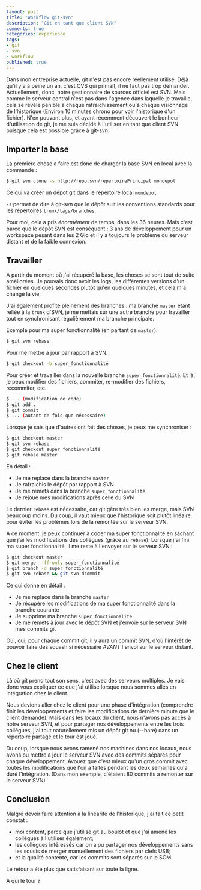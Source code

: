 ```yaml
---
layout: post
title: "Workflow git-svn"
description: "Git en tant que client SVN"
comments: true
categories: experience
tags:
- git
- svn
- workflow
published: true
---
```


Dans mon entreprise actuelle, git n'est pas encore réellement utilisé. Déjà qu'il y a à peine un an, c'est CVS qui primait, il ne faut pas trop demander. Actuellement, donc, notre gestionnaire de sources officiel est SVN. Mais comme le serveur central n'est pas dans l'agence dans laquelle je travaille, cela se révèle pénible à chaque rafraichissement ou à chaque visionnage de l'historique (Environ 10 minutes chrono pour voir l'historique d'un fichier). N'en pouvant plus, et ayant récemment découvert le bonheur d'utilisation de git, je me suis décidé à l'utiliser en tant que client SVN puisque cela est possible grâce à git-svn.

<!--more-->

## Importer la base ##

La première chose à faire est donc de charger la base SVN en local avec la commande :

```bash
$ git svn clone -s http://repo.svn/repertoirePrincipal mondepot
```

Ce qui va créer un dépot git dans le répertoire local `mondepot`

`-s` permet de dire à git-svn que le dépôt suit les conventions standards pour les répertoires `trunk/tags/branches`.

Pour moi, cela a pris *énormément* de temps, dans les 36 heures. Mais c'est parce que le dépôt SVN est conséquent : 3 ans de développement pour un workspace pesant dans les 2 Gio et il y a toujours le problème du serveur distant et de la faible connexion.

## Travailler ##

A partir du moment où j'ai récupéré la base, les choses se sont tout de suite améliorées. Je pouvais donc avoir les logs, les différentes versions d'un fichier en quelques secondes plutôt qu'en quelques minutes, et cela m'a changé la vie.

J'ai également profité pleinement des branches : ma branche `master` étant reliée à la `trunk` d'SVN, je me mettais sur une autre branche pour travailler tout en synchronisant régulièrement ma branche principale.

Exemple pour ma super fonctionnalité (en partant de `master`):

```bash
$ git svn rebase
```

Pour me mettre à jour par rapport à SVN.

```bash
$ git checkout -b super_fonctionnalité
```

Pour créer et travailler dans la nouvelle branche `super_fonctionnalité`.
Et là, je peux modifier des fichiers, commiter, re-modifier des fichiers, recommiter, etc.

```bash
$ ... (modification de code)
$ git add .
$ git commit
$ ... (autant de fois que nécessaire)
```

Lorsque je sais que d'autres ont fait des choses, je peux me synchroniser :

```bash
$ git checkout master
$ git svn rebase
$ git checkout super_fonctionnalité
$ git rebase master
```

En détail :

* Je me replace dans la branche `master`
* Je rafraichis le dépôt par rapport à SVN
* Je me remets dans la branche `super_fonctionnalité`
* Je rejoue mes modifications après celle du SVN

Le dernier `rebase` est nécessaire, car git gère très bien les merge, mais SVN beaucoup moins. Du coup, il vaut mieux que l'historique soit plutôt linéaire pour éviter les problèmes lors de la remontée sur le serveur SVN.

A ce moment, je peux continuer à coder ma super fonctionnalité en sachant que j'ai les modifications des collègues (grâce au `rebase`).
Lorsque j'ai fini ma super fonctionnalité, il me reste à l'envoyer sur le serveur SVN :

```bash
$ git checkout master
$ git merge --ff-only super_fonctionnalité
$ git branch -d super_fonctionnalité
$ git svn rebase && git svn dcommit
```

Ce qui donne en détail :

* Je me replace dans la branche `master`
* Je récupère les modifications de ma super fonctionnalité dans la branche courante
* Je supprime ma branche `super_fonctionnalité`
* Je me remets à jour avec le dépôt SVN et j'envoie sur le serveur SVN mes commits git

Oui, oui, pour chaque commit git, il y aura un commit SVN, d'où l'intérêt de pouvoir faire des squash si nécessaire *AVANT* l'envoi sur le serveur distant.

## Chez le client ##

Là où git prend tout son sens, c'est avec des serveurs multiples. Je vais donc vous expliquer ce que j'ai utilisé lorsque nous sommes allés en intégration chez le client.

Nous devions aller chez le client pour une phase d'intégration (comprendre finir les développements et faire les modifications de dernière minute que le client demande). Mais dans les locaux du client, nous n'avons pas accès à notre serveur SVN, et pour partager nos développements entre les trois collègues, j'ai tout naturellement mis un dépôt git nu (--bare) dans un répertoire partagé et le tour est joué.

Du coup, lorsque nous avons ramené nos machines dans nos locaux, nous avons pu mettre à jour le serveur SVN avec des commits séparés pour chaque développement. Avouez que c'est mieux qu'un gros commit avec toutes les modifications que l'on a faites pendant les deux semaines qu'a duré l'intégration. (Dans mon exemple, c'étaient 80 commits à remonter sur le serveur SVN).

## Conclusion ##

Malgré devoir faire attention à la linéarité de l'historique, j'ai fait ce petit constat :

* moi content, parce que j'utilise git au boulot et que j'ai amené les collègues à l'utiliser également;
* les collègues intéressés car on a pu partager nos développements sans les soucis de merger manuellement des fichiers par clefs USB;
* et la qualité contente, car les commits sont séparés sur le SCM.

Le retour a été plus que satisfaisant sur toute la ligne.

A qui le tour ?
